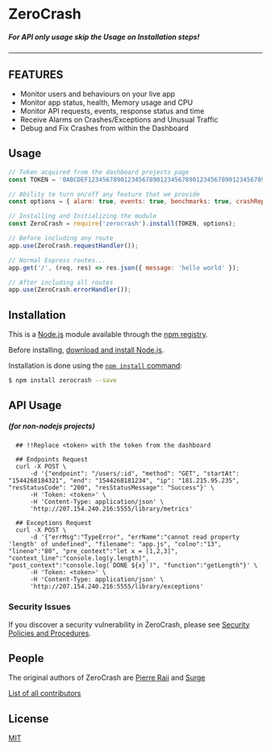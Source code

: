 # ZeroCrash
##### For API only usage skip the Usage on Installation steps!
---

## FEATURES
- Monitor users and behaviours on your live app
- Monitor app status, health, Memory usage and CPU
- Monitor API requests, events, response status and time
- Receive Alarms on Crashes/Exceptions and Unusual Traffic
- Debug and Fix Crashes from within the Dashboard

## Usage

```js
// Token acquired from the dashboard projects page
const TOKEN = '0ABCDEF12345678901234567890123456789012345678901234567890ABCDEF0';

// Ability to turn on/off any feature that we provide
const options = { alarm: true, events: true, benchmarks: true, crashReporting: true };

// Installing and Initializing the module
const ZeroCrash = require('zerocrash').install(TOKEN, options);

// Before including any route
app.use(ZeroCrash.requestHandler());

// Normal Express routes...
app.get('/', (req, res) => res.json({ message: 'hello world' });

// After including all routes
app.use(ZeroCrash.errorHandler());
```

## Installation

This is a [Node.js](https://nodejs.org/en/) module available through the
[npm registry](https://www.npmjs.com/).

Before installing, [download and install Node.js](https://nodejs.org/en/download/).

Installation is done using the
[`npm install` command](https://docs.npmjs.com/getting-started/installing-npm-packages-locally):

```bash
$ npm install zerocrash --save
```

## API Usage
##### (for non-nodejs projects)

```
  ## !!Replace <token> with the token from the dashboard
  
  ## Endpoints Request
  curl -X POST \ 
      -d '{"endpoint": "/users/:id", "method": "GET", "startAt": "1544268184321", "end": "1544268181234", "ip": "181.215.95.235", "resStatusCode": "200", "resStatusMessage": "Success"}' \
      -H 'Token: <token>' \
      -H 'Content-Type: application/json' \
      'http://207.154.240.216:5555/library/metrics'

  ## Exceptions Request
  curl -X POST \ 
      -d '{"errMsg":"TypeError", "errName":"cannot read property 'length' of undefined", "filename": "app.js", "colno":"13", "lineno":"80", "pre_context":"let x = [1,2,3]", "context_line":"console.log(y.length)", "post_context":"console.log(`DONE ${x}`)", "function":"getLength"}' \
      -H 'Token: <token>' \
      -H 'Content-Type: application/json' \
      'http://207.154.240.216:5555/library/exceptions'
```

### Security Issues

If you discover a security vulnerability in ZeroCrash, please see [Security Policies and Procedures](Security.md).

## People

The original authors of ZeroCrash are [Pierre Raii](https://github.com/pierreraii) and [Surge](https://github.com/surgeharb)

[List of all contributors](https://github.com/nodeward/zerocrash/graphs/contributors)

## License

  [MIT](LICENSE)
